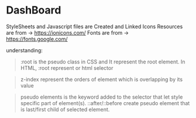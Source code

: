 # DashBoard

StyleSheets and Javascript files are Created and Linked
Icons Resources are from -> https://ionicons.com/
Fonts are from -> https://fonts.google.com/

understanding:
>   :root is the pseudo class in CSS and It represent the root element.
>   In HTML, :root represent <html> or html selector

>   z-index represent the orders of element which is overlapping by its value

>   pseudo elements is the keyword added to the selector that let style specific part of element(s).
>   ::after/::before create pseudo element that is last/first child of selected element.

